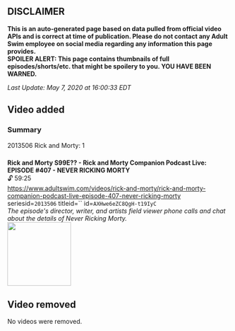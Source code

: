 ## DISCLAIMER
**This is an auto-generated page based on data pulled from official video APIs and is correct at time of publication. Please do not contact any Adult Swim employee on social media regarding any information this page provides.**  
**SPOILER ALERT: This page contains thumbnails of full episodes/shorts/etc. that might be spoilery to you. YOU HAVE BEEN WARNED.**  

_Last Update: May 7, 2020 at 16:00:33 EDT_
## Video added
### Summary
2013506 Rick and Morty: 1  
### 
**Rick and Morty S99E?? - Rick and Morty Companion Podcast Live: EPISODE #407 - NEVER RICKING MORTY**  
 🔓 59:25  
https://www.adultswim.com/videos/rick-and-morty/rick-and-morty-companion-podcast-live-episode-407-never-ricking-morty  
seriesid=`2013506` titleid=`` id=`AXHwe6eZC8QgH-t19IyC`  
_The episode's director, writer, and artists field viewer phone calls and chat about the details of Never Ricking Morty._  
<a href="https://media.cdn.adultswim.com/uploads/20200507/thumbnails/2_20571452194-as_podcast_rickandmortycompanion_20200504.jpg"><img src="https://media.cdn.adultswim.com/uploads/20200507/thumbnails/2_20571452194-as_podcast_rickandmortycompanion_20200504.jpg" height="144px" /></a>
## Video removed
No videos were removed.  
